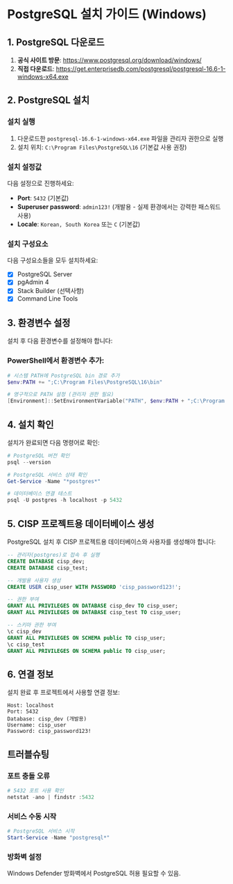 # PostgreSQL 설치 가이드 (Windows)

## 1. PostgreSQL 다운로드

1. **공식 사이트 방문**: https://www.postgresql.org/download/windows/
2. **직접 다운로드**: https://get.enterprisedb.com/postgresql/postgresql-16.6-1-windows-x64.exe

## 2. PostgreSQL 설치

### 설치 실행
1. 다운로드한 `postgresql-16.6-1-windows-x64.exe` 파일을 관리자 권한으로 실행
2. 설치 위치: `C:\Program Files\PostgreSQL\16` (기본값 사용 권장)

### 설치 설정값
다음 설정으로 진행하세요:

- **Port**: `5432` (기본값)
- **Superuser password**: `admin123!` (개발용 - 실제 환경에서는 강력한 패스워드 사용)
- **Locale**: `Korean, South Korea` 또는 `C` (기본값)

### 설치 구성요소
다음 구성요소들을 모두 설치하세요:
- [x] PostgreSQL Server
- [x] pgAdmin 4
- [x] Stack Builder (선택사항)
- [x] Command Line Tools

## 3. 환경변수 설정

설치 후 다음 환경변수를 설정해야 합니다:

### PowerShell에서 환경변수 추가:
```powershell
# 시스템 PATH에 PostgreSQL bin 경로 추가
$env:PATH += ";C:\Program Files\PostgreSQL\16\bin"

# 영구적으로 PATH 설정 (관리자 권한 필요)
[Environment]::SetEnvironmentVariable("PATH", $env:PATH + ";C:\Program Files\PostgreSQL\16\bin", "Machine")
```

## 4. 설치 확인

설치가 완료되면 다음 명령어로 확인:

```powershell
# PostgreSQL 버전 확인
psql --version

# PostgreSQL 서비스 상태 확인
Get-Service -Name "*postgres*"

# 데이터베이스 연결 테스트
psql -U postgres -h localhost -p 5432
```

## 5. CISP 프로젝트용 데이터베이스 생성

PostgreSQL 설치 후 CISP 프로젝트용 데이터베이스와 사용자를 생성해야 합니다:

```sql
-- 관리자(postgres)로 접속 후 실행
CREATE DATABASE cisp_dev;
CREATE DATABASE cisp_test;

-- 개발용 사용자 생성
CREATE USER cisp_user WITH PASSWORD 'cisp_password123!';

-- 권한 부여
GRANT ALL PRIVILEGES ON DATABASE cisp_dev TO cisp_user;
GRANT ALL PRIVILEGES ON DATABASE cisp_test TO cisp_user;

-- 스키마 권한 부여
\c cisp_dev
GRANT ALL PRIVILEGES ON SCHEMA public TO cisp_user;
\c cisp_test
GRANT ALL PRIVILEGES ON SCHEMA public TO cisp_user;
```

## 6. 연결 정보

설치 완료 후 프로젝트에서 사용할 연결 정보:

```
Host: localhost
Port: 5432
Database: cisp_dev (개발용)
Username: cisp_user
Password: cisp_password123!
```

## 트러블슈팅

### 포트 충돌 오류
```powershell
# 5432 포트 사용 확인
netstat -ano | findstr :5432
```

### 서비스 수동 시작
```powershell
# PostgreSQL 서비스 시작
Start-Service -Name "postgresql*"
```

### 방화벽 설정
Windows Defender 방화벽에서 PostgreSQL 허용 필요할 수 있음.